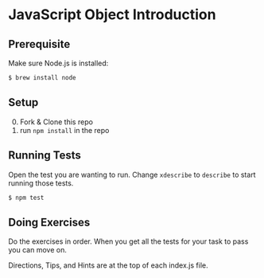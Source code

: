 # JavaScript Object Introduction

## Prerequisite

Make sure Node.js is installed:

```sh
$ brew install node
```

## Setup

0. Fork & Clone this repo
0. run `npm install` in the repo

## Running Tests

Open the test you are wanting to run.
Change `xdescribe` to `describe` to start running those tests.

```sh
$ npm test
```

## Doing Exercises

Do the exercises in order. When you get all the tests for your task to pass you can move on.

Directions, Tips, and Hints are at the top of each index.js file.

